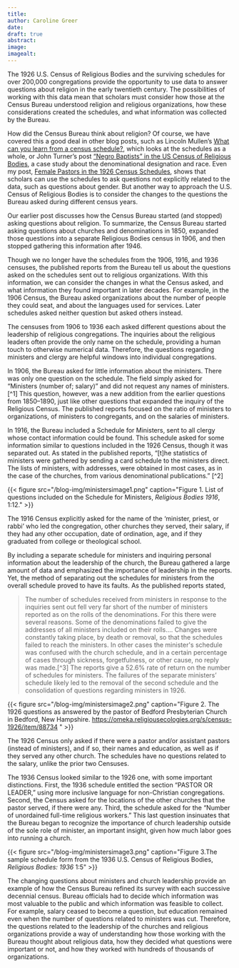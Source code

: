 ```yaml
---
title: 
author: Caroline Greer
date:
draft: true
abstract: 
image:
imagealt: 
---
```

The 1926 U.S. Census of Religious Bodies and the surviving schedules for over 200,000 congregations provide the opportunity to use data to answer  questions about religion in the early twentieth century. The possibilities of working with this data mean that scholars must consider how those at the Census Bureau understood religion and religious organizations, how these considerations created the schedules, and what information was collected by the Bureau.

How did the Census Bureau think about religion? Of course, we have covered this a good deal in other blog posts, such as Lincoln Mullen’s [What can you learn from a census schedule?](https://religiousecologies.org/blog/what-can-you-learn-from-a-census-schedule/), which looks at the schedules as a whole, or John Turner’s post [“Negro Baptists” in the US Census of Religious Bodies](https://religiousecologies.org/blog/negro-baptists-in-the-u.s.-census-of-religious-bodies/), a case study about the denominational designation and race. Even my post, [Female Pastors in the 1926 Census Schedules](https://religiousecologies.org/blog/female-pastors-in-the-1926-census-schedules/), shows that scholars can use the schedules to ask questions not explicitly related to the data, such as questions about gender. But another way to approach the U.S. Census of Religious Bodies is to consider the changes to the questions the Bureau asked during different census years. 

Our earlier post discusses how the Census Bureau started (and stopped) asking questions about religion. To summarize, the Census Bureau started asking questions about churches and denominations in 1850, expanded those questions into a separate  Religious Bodies census in 1906, and then stopped gathering this information after 1946.

Though we no longer have the schedules from the 1906, 1916, and 1936 censuses, the published reports from the Bureau tell us about the questions asked on the schedules sent out to religious organizations. With this information, we can consider the changes in what the Census asked, and what information they found important in later decades. For example, in the 1906 Census, the Bureau asked organizations about the number of people they could seat, and about the languages used for services. Later schedules asked neither question but asked others instead.

The censuses from 1906 to 1936 each asked different questions about the  leadership of religious congregations. The inquiries about the religious leaders often provide the only name on the schedule, providing a human touch to otherwise numerical data. Therefore, the questions regarding ministers and clergy are helpful windows into individual congregations.

In 1906, the Bureau asked for little information about the ministers. There was only one question on the schedule. The field simply asked for “Ministers (number of; salary)” and did not request any names of ministers.[^1] This question, however, was a new addition from the earlier questions from 1850–1890, just like other questions that expanded the inquiry of the Religious Census. The published reports focused on the ratio of ministers to organizations, of ministers to congregants, and on the salaries of ministers.

In 1916, the Bureau included a Schedule for Ministers, sent to all clergy whose contact information could be found. This schedule asked for some information similar to questions included in the 1926 Census, though it was separated out. As stated in the published reports, “[t]he statistics of ministers were gathered by sending a card schedule to the ministers direct. The lists of ministers, with addresses, were obtained in most cases, as in the case of the churches, from various denominational publications.” [^2]

{{< figure src="/blog-img/ministersimage1.png" caption="Figure 1. List of questions included on the Schedule for Ministers, *Religious Bodies 1916*, 1:12." >}}

The 1916 Census explicitly asked for the name of the ‘minister, priest, or rabbi’ who led the congregation, other churches they served, their salary, if they had any other occupation, date of ordination, age, and if they graduated from college or theological school. 

By including a separate schedule for ministers and inquiring personal information about the leadership of the church, the Bureau gathered a large amount of data and emphasized the importance of leadership in the reports. Yet, the method of separating out the schedules for ministers from the overall schedule proved to have its faults. As the published reports stated,
>The number of schedules received from
>ministers in response to the 
>inquiries sent out fell very far
>short of the number of ministers
>reported as on the rolls of the
>denominations. For this there were
>several reasons. Some of the
>denominations failed to give the
>addresses of all ministers included
>on their rolls.... Changes were
>constantly taking place, by death or
>removal, so that the schedules failed
>to reach the ministers. In other
>cases the minister's schedule was
>confused with the church schedule,
>and in a certain percentage of cases
>through sickness, forgetfulness, or
>other cause, no reply was made.[^3]
The reports give a 52.6% rate of return on the number of schedules for ministers. The failures of the separate ministers’ schedule likely led to the removal of the second schedule and the consolidation of questions regarding ministers in 1926. 

{{< figure src="/blog-img/ministersimage2.png" caption="Figure 2. The 1926 questions as answered by the  pastor of Bedford Presbyterian Church in Bedford, New Hampshire.
https://omeka.religiousecologies.org/s/census-1926/item/88734 " >}}


The 1926 Census only asked if there were a pastor and/or assistant pastors (instead of ministers), and if so, their names and education, as well as if they served any other church. The schedules have no questions related to the salary, unlike the prior two Censuses.

The 1936 Census looked similar to the 1926 one, with some important distinctions. First, the 1936 schedule entitled the section “PASTOR OR LEADER,” using more inclusive language for non-Christian congregations. Second, the Census asked for the locations of the other churches that the pastor served, if there were any. Third, the schedule asked for the “Number of unordained full-time religious workers.” This last question insinuates that the Bureau began to recognize the importance of church leadership outside of the sole role of minister, an important insight, given how much labor goes into running a church. 

{{< figure src="/blog-img/ministersimage3.png" caption="Figure 3.The sample schedule form from the 1936 U.S. Census of Religious Bodies,  *Religious Bodies: 1936* 1:5" >}}

The changing questions about ministers and church leadership provide an example of how the Census Bureau refined its survey with each successive decennial census. Bureau officials had to decide which information was most valuable to the public and which information was feasible to collect.  For example, salary ceased to become a question, but education remained even when the number of questions related to ministers was cut. Therefore, the questions related to the leadership of the churches and religious organizations provide a way of understanding how those working with the Bureau thought about religious data, how they decided what questions were important or not, and how they worked with hundreds of thousands of organizations.
